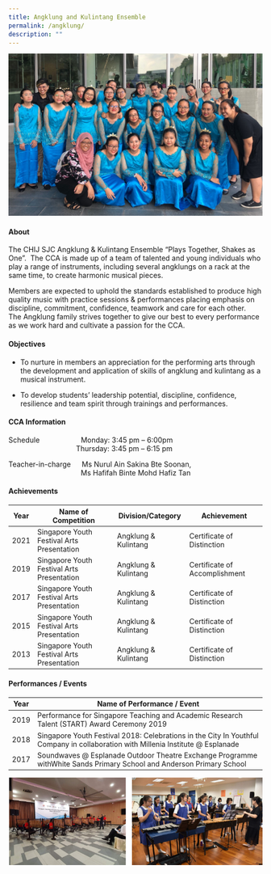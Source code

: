 ```yaml
---
title: Angklung and Kulintang Ensemble
permalink: /angklung/
description: ""
---
```

![](/images/CCA/Visual%20&amp;%20Performing%20Arts/AngklungKulintang%20Ensemble/A1.jpg)

#### **About**


The CHIJ SJC Angklung &amp; Kulintang Ensemble “Plays Together, Shakes as One”.&nbsp; The CCA is made up of a team of talented and young individuals who play a range of instruments, including several angklungs on a rack at the same time, to create harmonic musical pieces.

  

Members are expected to uphold the standards established to produce high quality music with practice sessions &amp; performances placing emphasis on discipline, commitment, confidence, teamwork and care for each other.&nbsp; The Angklung family strives together to give our best to every performance as we work hard and cultivate a passion for the CCA.

#### **Objectives**


*   To nurture in members an appreciation for the performing arts through the development and application of skills of angklung and kulintang as a musical instrument.

*   To develop students’ leadership potential, discipline, confidence, resilience and team spirit through trainings and performances.

#### **CCA Information**


Schedule        Monday: 3:45 pm – 6:00pm 
<br>            Thursday: 3:45 pm – 6:15 pm<br>

Teacher-in-charge   Ms Nurul Ain Sakina Bte Soonan,
<br>                Ms Hafifah Binte Mohd Hafiz Tan<br>


#### **Achievements**

| Year |   Name of Competition | Division/Category | Achievement |
| ---------- | ---------- | ---------- | ---------- |
| 2021    | Singapore Youth Festival Arts Presentation     | Angklung &amp; Kulintang     | Certificate of Distinction |
| 2019    | Singapore Youth Festival Arts Presentation     | Angklung &amp; Kulintang     | Certificate of Accomplishment |
| 2017    | Singapore Youth Festival Arts Presentation     | Angklung &amp; Kulintang     | Certificate of Distinction |
| 2015    | Singapore Youth Festival Arts Presentation     | Angklung &amp; Kulintang     | Certificate of Distinction |
| 2013   | Singapore Youth Festival Arts Presentation     | Angklung &amp; Kulintang     | Certificate of Distinction |


#### **Performances / Events**

| Year |   Name of Performance / Event |
| ---------- | ---------- |
| 2019    | Performance for Singapore Teaching and Academic Research Talent (START) Award Ceremony 2019 |
| 2018    | Singapore Youth Festival 2018: Celebrations in the City In Youthful Company in collaboration with Millenia Institute @ Esplanade     | 
| 2017    | Soundwaves @ Esplanade Outdoor Theatre Exchange Programme withWhite Sands Primary School and Anderson Primary School   | 

![](/images/CCA/Visual%20&amp;%20Performing%20Arts/AngklungKulintang%20Ensemble/A2.png)